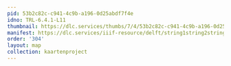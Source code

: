 ```yaml
---
pid: 53b2c82c-c941-4c9b-a196-0d25abdf7f4e
idno: TRL-6.4.1-L11
thumbnail: https://dlc.services/thumbs/7/4/53b2c82c-c941-4c9b-a196-0d25abdf7f4e/full/400,339/0/default.jpg
manifest: https://dlc.services/iiif-resource/delft/string1string2string3/kaartenproject-2007/TRL-6.4.1-L11
order: '304'
layout: map
collection: kaartenproject
---
```

